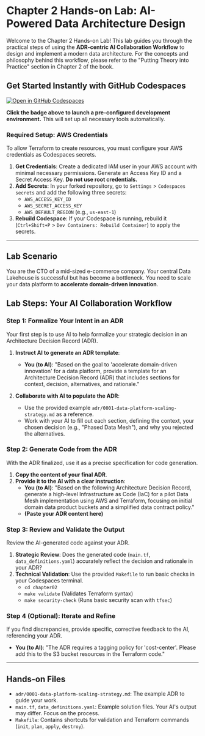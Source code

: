 # Chapter 2 Hands-on Lab: AI-Powered Data Architecture Design

Welcome to the Chapter 2 Hands-on Lab\! This lab guides you through the practical steps of using the **ADR-centric AI Collaboration Workflow** to design and implement a modern data architecture. For the concepts and philosophy behind this workflow, please refer to the "Putting Theory into Practice" section in Chapter 2 of the book.

## Get Started Instantly with GitHub Codespaces

[![Open in GitHub Codespaces](https://github.com/codespaces/badge.svg)](https://codespaces.new/mikieto/lean-data-engineering)

**Click the badge above to launch a pre-configured development environment.** This will set up all necessary tools automatically.

### **Required Setup: AWS Credentials**

To allow Terraform to create resources, you must configure your AWS credentials as Codespaces secrets.

1.  **Get Credentials**: Create a dedicated IAM user in your AWS account with minimal necessary permissions. Generate an Access Key ID and a Secret Access Key. **Do not use root credentials.**
2.  **Add Secrets**: In your forked repository, go to `Settings` \> `Codespaces secrets` and add the following three secrets:
      * `AWS_ACCESS_KEY_ID`
      * `AWS_SECRET_ACCESS_KEY`
      * `AWS_DEFAULT_REGION` (e.g., `us-east-1`)
3.  **Rebuild Codespace**: If your Codespace is running, rebuild it (`Ctrl+Shift+P` \> `Dev Containers: Rebuild Container`) to apply the secrets.

-----

## Lab Scenario

You are the CTO of a mid-sized e-commerce company. Your central Data Lakehouse is successful but has become a bottleneck. You need to scale your data platform to **accelerate domain-driven innovation**.

## Lab Steps: Your AI Collaboration Workflow

### **Step 1: Formalize Your Intent in an ADR**

Your first step is to use AI to help formalize your strategic decision in an Architecture Decision Record (ADR).

1.  **Instruct AI to generate an ADR template**:

      * **You (to AI)**: "Based on the goal to 'accelerate domain-driven innovation' for a data platform, provide a template for an Architecture Decision Record (ADR) that includes sections for context, decision, alternatives, and rationale."

2.  **Collaborate with AI to populate the ADR**:

      * Use the provided example `adr/0001-data-platform-scaling-strategy.md` as a reference.
      * Work with your AI to fill out each section, defining the context, your chosen decision (e.g., "Phased Data Mesh"), and why you rejected the alternatives.

### **Step 2: Generate Code from the ADR**

With the ADR finalized, use it as a precise specification for code generation.

1.  **Copy the content of your final ADR**.
2.  **Provide it to the AI with a clear instruction**:
      * **You (to AI)**: "Based on the following Architecture Decision Record, generate a high-level Infrastructure as Code (IaC) for a pilot Data Mesh implementation using AWS and Terraform, focusing on initial domain data product buckets and a simplified data contract policy."
      * **(Paste your ADR content here)**

### **Step 3: Review and Validate the Output**

Review the AI-generated code against your ADR.

1.  **Strategic Review**: Does the generated code (`main.tf`, `data_definitions.yaml`) accurately reflect the decision and rationale in your ADR?
2.  **Technical Validation**: Use the provided `Makefile` to run basic checks in your Codespaces terminal.
      * `cd chapter02`
      * `make validate` (Validates Terraform syntax)
      * `make security-check` (Runs basic security scan with `tfsec`)

### **Step 4 (Optional): Iterate and Refine**

If you find discrepancies, provide specific, corrective feedback to the AI, referencing your ADR.

  * **You (to AI)**: "The ADR requires a tagging policy for 'cost-center'. Please add this to the S3 bucket resources in the Terraform code."

-----

## Hands-on Files

  * `adr/0001-data-platform-scaling-strategy.md`: The example ADR to guide your work.
  * `main.tf`, `data_definitions.yaml`: Example solution files. Your AI's output may differ. Focus on the process.
  * `Makefile`: Contains shortcuts for validation and Terraform commands (`init`, `plan`, `apply`, `destroy`).
  